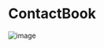 # ContactBook
![image](https://github.com/user-attachments/assets/14bd00ba-9bf8-4c85-b63b-3671a4eea73f)
